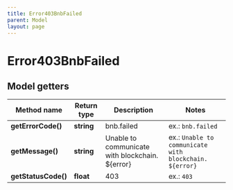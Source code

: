 ```yaml
---
title: Error403BnbFailed
parent: Model
layout: page
---
```


# Error403BnbFailed

## Model getters

Method name | Return type | Description | Notes
------------ | ------------- | ------------- | -------------
**getErrorCode()** | **string** | bnb.failed | ex.: `bnb.failed`
**getMessage()** | **string** | Unable to communicate with blockchain. ${error} | ex.: `Unable to communicate with blockchain. ${error}`
**getStatusCode()** | **float** | 403 | ex.: `403`

